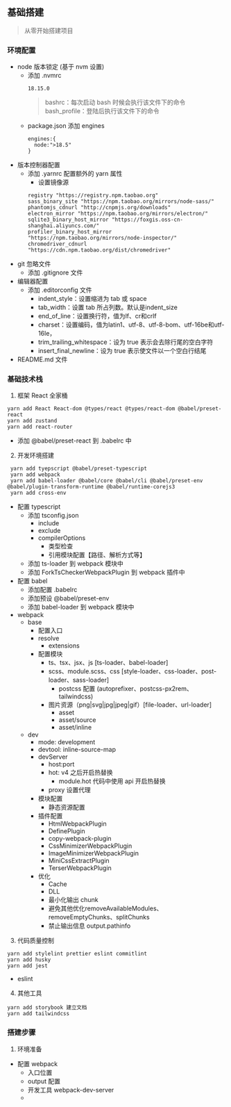 ## 基础搭建

> 从零开始搭建项目

### 环境配置

- node 版本锁定 (基于 nvm 设置)
  - 添加 .nvmrc
    ```
    18.15.0
    ```
    > bashrc：每次启动 bash 时候会执行该文件下的命令  
    bash_profile：登陆后执行该文件下的命令
  - package.json 添加 engines
    ```
    engines:{
      node:">18.5"
    }
    ```
- 版本控制器配置
  - 添加 .yarnrc 配置额外的 yarn 属性
    - 设置镜像源
    ```
    registry "https://registry.npm.taobao.org"
    sass_binary_site "https://npm.taobao.org/mirrors/node-sass/"
    phantomjs_cdnurl "http://cnpmjs.org/downloads"
    electron_mirror "https://npm.taobao.org/mirrors/electron/"
    sqlite3_binary_host_mirror "https://foxgis.oss-cn-shanghai.aliyuncs.com/"
    profiler_binary_host_mirror "https://npm.taobao.org/mirrors/node-inspector/"
    chromedriver_cdnurl "https://cdn.npm.taobao.org/dist/chromedriver"
    ```
- git 忽略文件
  - 添加 .gitignore 文件
- 编辑器配置
  - 添加 .editorconfig 文件
    - indent_style：设置缩进为 tab 或 space
    - tab_width：设置 tab 所占列数。默认是indent_size
    - end_of_line：设置换行符，值为lf、cr和crlf
    - charset：设置编码，值为latin1、utf-8、utf-8-bom、utf-16be和utf-16le，
    - trim_trailing_whitespace：设为 true 表示会去除行尾的空白字符
    - insert_final_newline：设为 true 表示使文件以一个空白行结尾
- README.md 文件

### 基础技术栈

1. 框架 React 全家桶

  ```
  yarn add React React-dom @types/react @types/react-dom @babel/preset-react
  yarn add zustand
  yarn add react-router
  ```

- 添加 @babel/preset-react 到 .babelrc 中

2. 开发环境搭建

  ```
   yarn add tyepscript @babel/preset-typescript
   yarn add webpack
   yarn add babel-loader @babel/core @babel/cli @babel/preset-env @babel/plugin-transform-runtime @babel/runtime-corejs3
   yarn add cross-env
  ```

- 配置 typescript
  - 添加 tsconfig.json
    - include
    - exclude
    - compilerOptions
      - 类型检查
      - 引用模块配置【路径、解析方式等】
  - 添加 ts-loader 到 webpack 模块中
  - 添加 ForkTsCheckerWebpackPlugin 到 webpack 插件中
- 配置 babel
  - 添加配置 .babelrc
  - 添加预设 @babel/preset-env
  - 添加 babel-loader 到 webpack 模块中
- webpack
  - base
    - 配置入口
    - resolve
      - extensions
    - 配置模块
      - ts、tsx、jsx、js [ts-loader、babel-loader]
      - scss、module.scss、css [style-loader、css-loader、post-loader、sass-loader]
        - postcss 配置 (autoprefixer、postcss-px2rem、tailwindcss)
      - 图片资源（png|svg|jpg|jpeg|gif）[file-loader、url-loader]
        - asset
        - asset/source
        - asset/inline
  - dev
    - mode: development
    - devtool: inline-source-map
    - devServer
      - host:port
      - hot: v4 之后开启热替换
        - module.hot 代码中使用 api 开启热替换
      - proxy 设置代理
    - 模块配置
      - 静态资源配置
    - 插件配置
      - HtmlWebpackPlugin
      - DefinePlugin
      - copy-webpack-plugin
      - CssMinimizerWebpackPlugin
      - ImageMinimizerWebpackPlugin
      - MiniCssExtractPlugin
      - TerserWebpackPlugin
    - 优化
      - Cache
      - DLL
      - 最小化输出 chunk
      - 避免其他优化removeAvailableModules、removeEmptyChunks、splitChunks
      - 禁止输出信息 output.pathinfo


3. 代码质量控制

  ```
  yarn add stylelint prettier eslint commitlint
  yarn add husky
  yarn add jest
  ```
- eslint

4. 其他工具

  ```
  yarn add storybook 建立文档
  yarn add tailwindcss 
  ```

### 搭建步骤

1. 环境准备

- 配置 webpack
  - 入口位置
  - output 配置
  - 开发工具 webpack-dev-server
  - 


